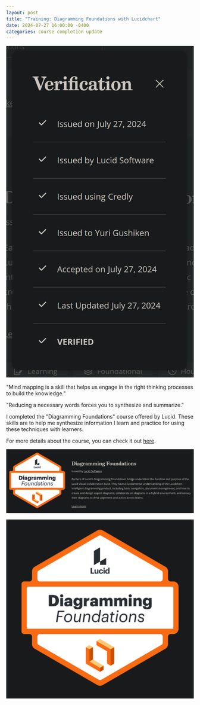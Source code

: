 ```yaml
---
layout: post
title: "Training: Diagramming Foundations with Lucidchart"
date: 2024-07-27 16:00:00 -0400
categories: course completion update
---
```


![Course Completion Screenshot](/media/Screenshot%202024-07-27%20144122.png)

"Mind mapping is a skill that helps us engage in the right thinking processes to build the knowledge."

"Reducing a necessary words forces you to synthesize and summarize."

I completed the "Diagramming Foundations" course offered by Lucid. These skills are to help me synthesize information I learn and practice for using these techniques with learners.




For more details about the course, you can check it out [here](https://training.lucid.co/path/diagramming-foundations).

![Course Content](/media/Screenshot%202024-07-27%20144139.png)

![Badge](/media/Screenshot%202024-07-27%20144202.png)